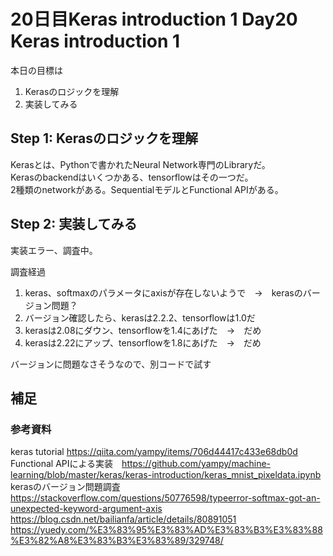 # 20日目Keras introduction 1 Day20 Keras introduction 1

本日の目標は
1. Kerasのロジックを理解
2. 実装してみる

## Step 1: Kerasのロジックを理解
Kerasとは、Pythonで書かれたNeural Network専門のLibraryだ。  
Kerasのbackendはいくつかある、tensorflowはその一つだ。  
2種類のnetworkがある。SequentialモデルとFunctional APIがある。

## Step 2: 実装してみる
実装エラー、調査中。

調査経過
1. keras、softmaxのパラメータにaxisが存在しないようで　→　kerasのバージョン問題？
2. バージョン確認したら、kerasは2.2.2、tensorflowは1.0だ
3. kerasは2.08にダウン、tensorflowを1.4にあげた　→　だめ
4. kerasは2.22にアップ、tensorflowを1.8にあげた　→　だめ

バージョンに問題なさそうなので、別コードで試す

## 補足

### 参考資料

keras tutorial https://qiita.com/yampy/items/706d44417c433e68db0d  
Functional APIによる実装　https://github.com/yampy/machine-learning/blob/master/keras/keras-introduction/keras_mnist_pixeldata.ipynb  
kerasのバージョン問題調査  
https://stackoverflow.com/questions/50776598/typeerror-softmax-got-an-unexpected-keyword-argument-axis    
 https://blog.csdn.net/bailianfa/article/details/80891051  
https://yuedy.com/%E3%83%95%E3%83%AD%E3%83%B3%E3%83%88%E3%82%A8%E3%83%B3%E3%83%89/329748/  
